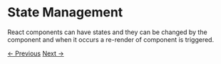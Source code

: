 # State Management

React components can have states and they can be changed by the component and when it occurs a re-render of component is triggered.

[<- Previous](7-Components.md) [Next ->](9-Lifecycle-Methods.md)
    
